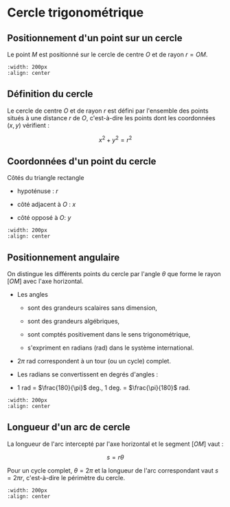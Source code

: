 # Cercle trigonométrique

## Positionnement d'un point sur un cercle

Le point $M$ est positionné sur le cercle de centre $O$ et de rayon
$r = OM$.


```{image} ../liste/trigo_vOM_noproj.png
:width: 200px
:align: center
```

## Définition du cercle
Le cercle de centre $O$ et de rayon $r$ est défini
par l'ensemble des points situés à une distance $r$ de $O$, c'est-à-dire
les points dont les coordonnées $(x,y)$ vérifient : 

$$x^2 + y^2 = r^2$$

## Coordonnées d'un point du cercle

Côtés du triangle rectangle

-   hypoténuse : $r$

-   côté adjacent à $O$ : $x$

-   côté opposé à $O$: $y$


```{image} ../liste/trigo_triangle_cartesien.png
:width: 200px
:align: center
```

## Positionnement angulaire
On distingue les différents points du cercle
par l'angle $\theta$ que forme le rayon $[OM]$ avec l'axe horizontal.

-   Les angles

    -   sont des grandeurs scalaires sans dimension,

    -   sont des grandeurs algébriques,

    -   sont comptés positivement dans le sens trigonométrique,

    -   s'expriment en radians (rad) dans le système international.

-   $2\pi$ rad correspondent à un tour (ou un cycle) complet.

-   Les radians se convertissent en degrés d'angles :

-   1 rad = $\frac{180}{\pi}$ deg., 1 deg. = $\frac{\pi}{180}$ rad.


```{image} ../liste/trigo_angle.png
:width: 200px
:align: center
```

## Longueur d'un arc de cercle
La longueur de l'arc intercepté par l'axe
horizontal et le segment $[OM]$ vaut :

$$s = r\theta$$

Pour un cycle complet, $\theta = 2\pi$ et la longueur de l'arc
correspondant vaut $s = 2\pi r$, c'est-à-dire le périmètre du cercle.


```{image} ../liste/trigo_arc.png
:width: 200px
:align: center
```
